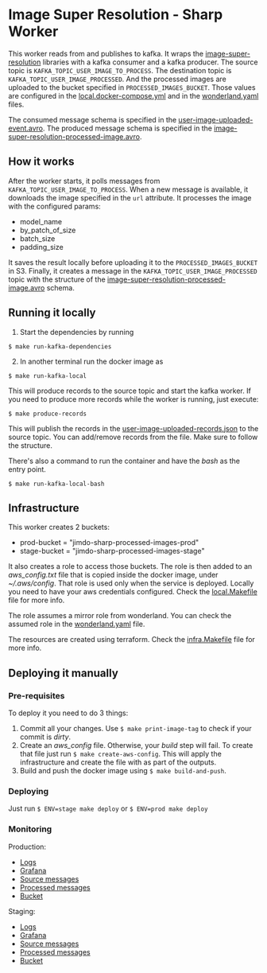 # Image Super Resolution - Sharp Worker

This worker reads from and publishes to kafka. It wraps the [image-super-resolution](https://github.com/idealo/image-super-resolution)
libraries with a kafka consumer and a kafka producer.
The source topic is `KAFKA_TOPIC_USER_IMAGE_TO_PROCESS`. The destination topic is `KAFKA_TOPIC_USER_IMAGE_PROCESSED`. 
And the processed images are uploaded to the bucket specified in `PROCESSED_IMAGES_BUCKET`.
Those values are configured in the [local.docker-compose.yml](./local.docker-compose.yml) and in the
[wonderland.yaml](./wonderland.yaml) files.

The consumed message schema is specified in the [user-image-uploaded-event.avro](./ISR/avro/user-image-uploaded.avro).
The produced message schema is specified in the [image-super-resolution-processed-image.avro](./ISR/avro/image-super-resolution-processed-image.avro).


## How it works

After the worker starts, it polls messages from `KAFKA_TOPIC_USER_IMAGE_TO_PROCESS`. 
When a new message is available, it downloads the image specified in the `url` attribute.
It processes the image with the configured params:
 - model_name
 - by_patch_of_size
 - batch_size
 - padding_size
 
 It saves the result locally before uploading it to the `PROCESSED_IMAGES_BUCKET` in S3.
 Finally, it creates a message in the `KAFKA_TOPIC_USER_IMAGE_PROCESSED` topic with the structure of the 
 [image-super-resolution-processed-image.avro](./ISR/avro/image-super-resolution-processed-image.avro) schema.

## Running it locally

1. Start the dependencies by running
```shell script
$ make run-kafka-dependencies 
```

2. In another terminal run the docker image as
```shell script
$ make run-kafka-local
```
This will produce records to the source topic and start the kafka worker.
If you need to produce more records while the worker is running, just execute:
```shell script
$ make produce-records
```
This will publish the records in the [user-image-uploaded-records.json](./scripts/user-image-uploaded-records.json)
to the source topic. You can add/remove records from the file. Make sure to follow the structure.

There's also a command to run the container and have the *bash* as the entry point.
```shell script
$ make run-kafka-local-bash
```

## Infrastructure

This worker creates 2 buckets:
- prod-bucket = "jimdo-sharp-processed-images-prod"
- stage-bucket = "jimdo-sharp-processed-images-stage"

It also creates a role to access those buckets. The role is then added to an *aws_config.txt* file that is copied inside the
 docker image, under *~/.aws/config*. That role is used only when the service is deployed. Locally you need to have your aws credentials
configured. Check the [local.Makefile](./local.Makefile) file for more info.

The role assumes a mirror role from wonderland. You can check the assumed role in the [wonderland.yaml](./wonderland.yaml) file.

The resources are created using terraform. Check the [infra.Makefile](./infra.Makefile) file for more info.


## Deploying it manually

### Pre-requisites

To deploy it you need to do 3 things:
1. Commit all your changes. Use `$ make print-image-tag` to check if your commit is *dirty*.
2. Create an *aws_config* file. Otherwise, your *build* step will fail.
To create that file just run `$ make create-aws-config`.
This will apply the infrastructure and create the file with as part of the outputs.
3. Build and push the docker image using `$ make build-and-push`.


### Deploying

Just run `$ ENV=stage make deploy` or `$ ENV=prod make deploy`


### Monitoring

Production:
- [Logs](https://app-eu.logz.io/#/goto/14ac651e4e5f47c1e31e28aad112061f?switchToAccountId=15295)
- [Grafana](https://grafana.jimdo-platform.net/d/000000122/wonderland-user-services?orgId=1&refresh=1m&var-collector=prometheus.jimdo-platform.net&var-service=sharp-worker-isr-processor-prod&var-component=All&from=now-3h&to=now)
- [Source messages](https://kafka-akhq-engineering.jimdo-platform.net/ui/prod/topic/sharp-images-to-process/data?sort=Newest&partition=All)
- [Processed messages](https://kafka-akhq-engineering.jimdo-platform.net/ui/prod/topic/sharp-processed-images/data?sort=Newest&partition=All)
- [Bucket](https://s3.console.aws.amazon.com/s3/buckets/jimdo-sharp-processed-images-prod?region=eu-west-1&tab=objects)

Staging:
- [Logs](https://app-eu.logz.io/#/goto/2f98829399ee1b6775f57311eb77141b?switchToAccountId=15295)
- [Grafana](https://grafana.jimdo-platform.net/d/000000122/wonderland-user-services?orgId=1&refresh=1m&var-collector=prometheus.jimdo-platform.net&var-service=sharp-worker-isr-processor-stage&var-component=All&from=now-3h&to=now)
- [Source messages](https://kafka-akhq-engineering.jimdo-platform.net/ui/stage/topic/sharp-images-to-process/data?sort=Newest&partition=All)
- [Processed messages](https://kafka-akhq-engineering.jimdo-platform.net/ui/stage/topic/sharp-processed-images/data?sort=Newest&partition=All)
- [Bucket](https://s3.console.aws.amazon.com/s3/buckets/jimdo-sharp-processed-images-stage?region=eu-west-1&tab=objects)
